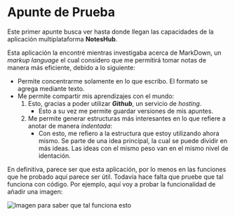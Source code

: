 # Apunte de Prueba

Este primer apunte busca ver hasta donde llegan las capacidades de la aplicación multiplataforma **NotesHub**.

Esta aplicación la encontré mientras investigaba acerca de MarkDown, un *markup language* el cual considero que me permitirá tomar notas de manera más eficiente, debido a lo siguiente:
- Permite concentrarme solamente en lo que escribo. El formato se agrega mediante texto.
- Me permite compartir mis aprendizajes con el mundo:
	1. Esto, gracias a poder utilizar ***Github***, un servicio de *hosting*.
		- Esto a su vez me permite guardar versiones de mis apuntes.
	2. Me permite generar estructuras más interesantes en lo que refiere a anotar de manera *indentada*:
		- Con esto, me refiero a la estructura que estoy utilizando ahora mismo. Se parte de una idea principal, la cual se puede dividir en más ideas. Las ideas con el mismo peso van en el mismo nivel de identación.

En definitiva, parece ser que esta aplicación, por lo menos en las funciones que he probado aquí parece ser útil. Todavía hace falta que pruebe que tal funciona con código. Por ejemplo, aquí voy a probar la funcionalidad de añadir una imagen:

![Imagen para saber que tal funciona esto](../img/img1.jpg)